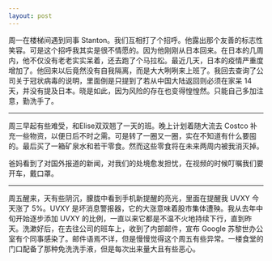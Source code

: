 ```yaml
---
layout: post
---
```


周一在楼梯间遇到同事 Stanton。我们互相打了个招呼。他露出那个友善的标志性笑容。可是这个招呼我其实是很不情愿的。因为他刚刚从日本回来。在日本的几周内，他不仅没有老老实实呆着，还去跑了个马拉松。最近几天，日本的疫情严重度增加了。他回来以后竟然没有自我隔离，而是大大咧咧来上班了。我回去查询了公司关于冠状病毒的说明，里面倒是只提到了若从中国大陆返回则必须在家呆 14 天，并没有提及日本。晓是如此，因为风险的存在也变得惶惶然。只能自己多加注意，勤洗手了。

---

周三早起有些难受，和Elise双双翘了一天的班。晚上计划着随大流去 Costco 补充一些物资，以便日后不时之需。可是转了一圈又一圈，实在不知道有什么要囤的。最后买了一箱矿泉水和若干零食。然而这些零食将在未来两周内被我消灭掉。

爸妈看到了对国外报道的新闻，对我们的处境愈发担忧，在视频的时候叮嘱我们要开车，戴口罩。

---

周五醒来，天有些阴沉，朦胧中看到手机新提醒的亮光，里面在提醒我 UVXY 今天涨了 5%。UVXY 是坏消息警报器，它的大涨意味着股市集体遭殃。我从去年中旬开始逐步添加 UVXY 的比例，一直以来它都是不温不火地持续下行，直到昨天。洗漱好后，在去往公司的班车上，收到了内部邮件，宣布 Google 苏黎世办公室有个同事感染了。邮件语焉不详，但是慢慢觉得这个周五有些异常。一楼食堂的门口配备了那种免洗洗手液，但是每次出来量大且有些恶心。
